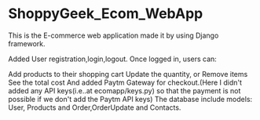 # ShoppyGeek_Ecom_WebApp
This is the E-commerce web application made it by using Django framework.


Added User registration,login,logout.
Once logged in, users can:

Add products to their shopping cart
Update the quantity, or Remove items
See the total cost
And added Paytm Gateway for checkout.(Here I didn't added any API keys(i.e..at ecomapp/keys.py) so that the payment is not possible if we don't add the Paytm API keys)
The database include models: User, Products and Order,OrderUpdate and Contacts.
